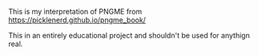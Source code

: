 This is my interpretation of PNGME from https://picklenerd.github.io/pngme_book/

This in an entirely educational project and shouldn't be used for anythign real.